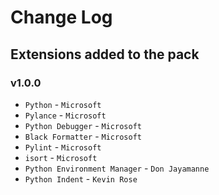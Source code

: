 # Change Log

## Extensions added to the pack

### v1.0.0
- `Python` - `Microsoft`
- `Pylance` - `Microsoft`
- `Python Debugger` - `Microsoft`
- `Black Formatter` - `Microsoft`
- `Pylint` - `Microsoft`
- `isort` - `Microsoft`
- `Python Environment Manager` - `Don Jayamanne`
- `Python Indent` - `Kevin Rose`
